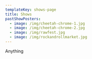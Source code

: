 ```yaml
---
templateKey: shows-page
title: Shows
pastShowPosters:
  - image: /img/cheetah-chrome-1.jpg
  - image: /img/cheetah-chrome-2.jpg
  - image: /img/rawfest.jpg
  - image: /img/rockandrollmarket.jpg
---
```

Anything
